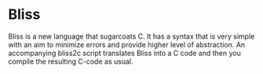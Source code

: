 # Bliss
Bliss is a new language that sugarcoats C. It has a syntax that is very simple with an aim to minimize errors and provide higher level of abstraction. An accompanying bliss2c script translates Bliss into a C code and then you compile the resulting C-code as usual.
